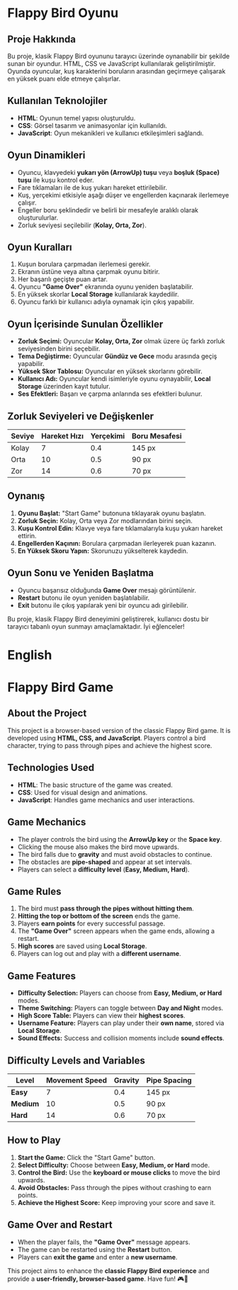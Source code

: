 # Flappy Bird Oyunu

## Proje Hakkında
Bu proje, klasik Flappy Bird oyununu tarayıcı üzerinde oynanabilir bir şekilde sunan bir oyundur. HTML, CSS ve JavaScript kullanılarak geliştirilmiştir. Oyunda oyuncular, kuş karakterini boruların arasından geçirmeye çalışarak en yüksek puanı elde etmeye çalışırlar.

## Kullanılan Teknolojiler
- **HTML**: Oyunun temel yapısı oluşturuldu.
- **CSS**: Görsel tasarım ve animasyonlar için kullanıldı.
- **JavaScript**: Oyun mekanikleri ve kullanıcı etkileşimleri sağlandı.

## Oyun Dinamikleri
- Oyuncu, klavyedeki **yukarı yön (ArrowUp) tuşu** veya **boşluk (Space) tuşu** ile kuşu kontrol eder.
- Fare tıklamaları ile de kuş yukarı hareket ettirilebilir.
- Kuş, yerçekimi etkisiyle aşağı düşer ve engellerden kaçınarak ilerlemeye çalışır.
- Engeller boru şeklindedir ve belirli bir mesafeyle aralıklı olarak oluşturulurlar.
- Zorluk seviyesi seçilebilir (**Kolay, Orta, Zor**).

## Oyun Kuralları
1. Kuşun borulara çarpmadan ilerlemesi gerekir.
2. Ekranın üstüne veya altına çarpmak oyunu bitirir.
3. Her başarılı geçişte puan artar.
4. Oyuncu **"Game Over"** ekranında oyunu yeniden başlatabilir.
5. En yüksek skorlar **Local Storage** kullanılarak kaydedilir.
6. Oyuncu farklı bir kullanıcı adıyla oynamak için çıkış yapabilir.

## Oyun İçerisinde Sunulan Özellikler
- **Zorluk Seçimi:** Oyuncular **Kolay, Orta, Zor** olmak üzere üç farklı zorluk seviyesinden birini seçebilir.
- **Tema Değiştirme:** Oyuncular **Gündüz ve Gece** modu arasında geçiş yapabilir.
- **Yüksek Skor Tablosu:** Oyuncular en yüksek skorlarını görebilir.
- **Kullanıcı Adı:** Oyuncular kendi isimleriyle oyunu oynayabilir, **Local Storage** üzerinden kayıt tutulur.
- **Ses Efektleri:** Başarı ve çarpma anlarında ses efektleri bulunur.

## Zorluk Seviyeleri ve Değişkenler
| Seviye  | Hareket Hızı | Yerçekimi | Boru Mesafesi |
|---------|-------------|-----------|---------------|
| Kolay   | 7           | 0.4       | 145 px        |
| Orta    | 10          | 0.5       | 90 px         |
| Zor     | 14          | 0.6       | 70 px         |

## Oynanış
1. **Oyunu Başlat:** "Start Game" butonuna tıklayarak oyunu başlatın.
2. **Zorluk Seçin:** Kolay, Orta veya Zor modlarından birini seçin.
3. **Kuşu Kontrol Edin:** Klavye veya fare tıklamalarıyla kuşu yukarı hareket ettirin.
4. **Engellerden Kaçının:** Borulara çarpmadan ilerleyerek puan kazanın.
5. **En Yüksek Skoru Yapın:** Skorunuzu yükselterek kaydedin.

## Oyun Sonu ve Yeniden Başlatma
- Oyuncu başarısız olduğunda **Game Over** mesajı görüntülenir.
- **Restart** butonu ile oyun yeniden başlatılabilir.
- **Exit** butonu ile çıkış yapılarak yeni bir oyuncu adı girilebilir.

Bu proje, klasik Flappy Bird deneyimini geliştirerek, kullanıcı dostu bir tarayıcı tabanlı oyun sunmayı amaçlamaktadır. İyi eğlenceler!

# English

# Flappy Bird Game

## About the Project
This project is a browser-based version of the classic Flappy Bird game. It is developed using **HTML, CSS, and JavaScript**. Players control a bird character, trying to pass through pipes and achieve the highest score.

## Technologies Used
- **HTML**: The basic structure of the game was created.
- **CSS**: Used for visual design and animations.
- **JavaScript**: Handles game mechanics and user interactions.

## Game Mechanics
- The player controls the bird using the **ArrowUp key** or the **Space key**.
- Clicking the mouse also makes the bird move upwards.
- The bird falls due to **gravity** and must avoid obstacles to continue.
- The obstacles are **pipe-shaped** and appear at set intervals.
- Players can select a **difficulty level** (**Easy, Medium, Hard**).

## Game Rules
1. The bird must **pass through the pipes without hitting them**.
2. **Hitting the top or bottom of the screen** ends the game.
3. Players **earn points** for every successful passage.
4. The **"Game Over"** screen appears when the game ends, allowing a restart.
5. **High scores** are saved using **Local Storage**.
6. Players can log out and play with a **different username**.

## Game Features
- **Difficulty Selection:** Players can choose from **Easy, Medium, or Hard** modes.
- **Theme Switching:** Players can toggle between **Day and Night** modes.
- **High Score Table:** Players can view their **highest scores**.
- **Username Feature:** Players can play under their **own name**, stored via **Local Storage**.
- **Sound Effects:** Success and collision moments include **sound effects**.

## Difficulty Levels and Variables
| **Level** | **Movement Speed** | **Gravity** | **Pipe Spacing** |
|----------|------------------|----------|--------------|
| **Easy**  | 7               | 0.4      | 145 px       |
| **Medium** | 10              | 0.5      | 90 px        |
| **Hard**  | 14              | 0.6      | 70 px        |

## How to Play
1. **Start the Game:** Click the "Start Game" button.
2. **Select Difficulty:** Choose between **Easy, Medium, or Hard** mode.
3. **Control the Bird:** Use the **keyboard or mouse clicks** to move the bird upwards.
4. **Avoid Obstacles:** Pass through the pipes without crashing to earn points.
5. **Achieve the Highest Score:** Keep improving your score and save it.

## Game Over and Restart
- When the player fails, the **"Game Over"** message appears.
- The game can be restarted using the **Restart** button.
- Players can **exit the game** and enter a **new username**.

This project aims to enhance the **classic Flappy Bird experience** and provide a **user-friendly, browser-based game**. Have fun! 🎮🚀



